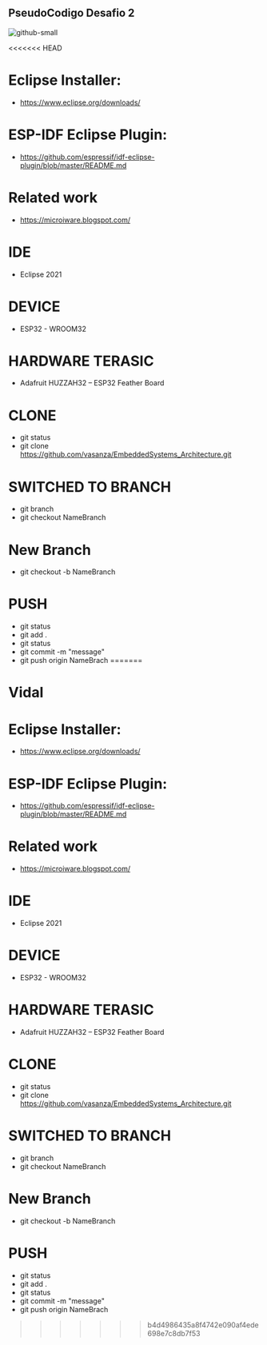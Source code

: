 ## PseudoCodigo Desafio 2
![github-small](https://github.com/vasanza/EmbeddedSystems/blob/EmbeddedSystems_Architecture/Desafio_2/Vidal_Kevin/Pseudocodigo_Desafio_2.jpg)

<<<<<<< HEAD
# Eclipse Installer:
- https://www.eclipse.org/downloads/

# ESP-IDF Eclipse Plugin:
- https://github.com/espressif/idf-eclipse-plugin/blob/master/README.md

# Related work
- https://microiware.blogspot.com/

# IDE
- Eclipse 2021

# DEVICE
- ESP32 - WROOM32

# HARDWARE TERASIC
- Adafruit HUZZAH32 – ESP32 Feather Board

# CLONE
- git status
- git clone https://github.com/vasanza/EmbeddedSystems_Architecture.git

# SWITCHED TO BRANCH
- git branch
- git checkout NameBranch

# New Branch
- git checkout -b NameBranch

# PUSH
- git status
- git add .
- git status
- git commit -m "message"
- git push origin NameBrach
=======
# Vidal

# Eclipse Installer:
- https://www.eclipse.org/downloads/

# ESP-IDF Eclipse Plugin:
- https://github.com/espressif/idf-eclipse-plugin/blob/master/README.md

# Related work
- https://microiware.blogspot.com/

# IDE
- Eclipse 2021

# DEVICE
- ESP32 - WROOM32

# HARDWARE TERASIC
- Adafruit HUZZAH32 – ESP32 Feather Board

# CLONE
- git status
- git clone https://github.com/vasanza/EmbeddedSystems_Architecture.git

# SWITCHED TO BRANCH
- git branch
- git checkout NameBranch

# New Branch
- git checkout -b NameBranch

# PUSH
- git status
- git add .
- git status
- git commit -m "message"
- git push origin NameBrach
>>>>>>> b4d4986435a8f4742e090af4ede698e7c8db7f53
